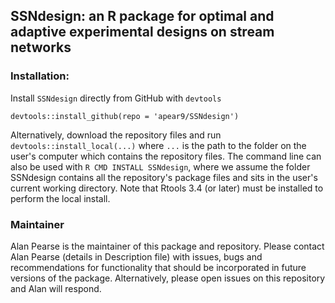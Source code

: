 ## SSNdesign: an R package for optimal and adaptive experimental designs on stream networks

### Installation:

Install `SSNdesign` directly from GitHub with `devtools`

```devtools::install_github(repo = 'apear9/SSNdesign')```

Alternatively, download the repository files and run `devtools::install_local(...)` where `...` is the path to the folder on the user's computer which contains the repository files. The command line can also be used with `R CMD INSTALL SSNdesign`, where we assume the folder SSNdesign contains all the repository's package files and sits in the user's current working directory. Note that Rtools 3.4 (or later) must be installed to perform the local install.

### Maintainer

Alan Pearse is the maintainer of this package and repository. Please contact Alan Pearse (details in Description file) with issues, bugs and recommendations for functionality that should be incorporated in future versions of the package. Alternatively, please open issues on this repository and Alan will respond. 
